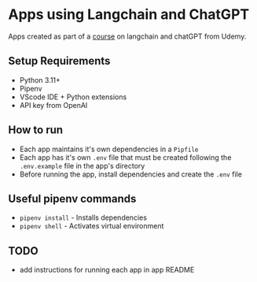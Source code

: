 # Apps using Langchain and ChatGPT

Apps created as part of a
[course](https://www.udemy.com/course/chatgpt-and-langchain-the-complete-developers-masterclass/?couponCode=24T5FS31824)
on langchain and chatGPT from Udemy.

## Setup Requirements

- Python 3.11+
- Pipenv
- VScode IDE + Python extensions
- API key from OpenAI

## How to run

- Each app maintains it's own dependencies in a `Pipfile`
- Each app has it's own `.env` file that must be created following the
  `.env.example` file in the app's directory
- Before running the app, install dependencies and create the `.env` file

## Useful pipenv commands

- `pipenv install` - Installs dependencies
- `pipenv shell` - Activates virtual environment
 

## TODO

- add instructions for running each app in app README
